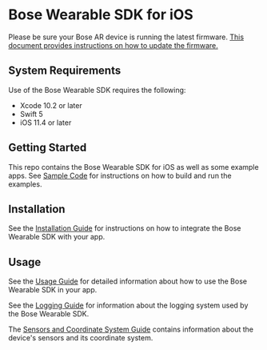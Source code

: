 # Bose Wearable SDK for iOS

Please be sure your Bose AR device is running the latest firmware. [This document provides instructions on how to update the firmware.](https://developer.bose.com/guides/bose-ar/updating-firmware)

## System Requirements

Use of the Bose Wearable SDK requires the following:

- Xcode 10.2 or later
- Swift 5
- iOS 11.4 or later

<!-- apidocs

## API Documentation

See the [API Documentation](html/index.html) for detailed information about the Bose Wearable SDK.

apidocs -->

## Getting Started

This repo contains the Bose Wearable SDK for iOS as well as some example apps. See [Sample Code](docs/Sample%20Code.md) for instructions on how to build and run the examples.

## Installation

See the [Installation Guide](docs/Installation.md) for instructions on how to integrate the Bose Wearable SDK with your app.

## Usage

See the [Usage Guide](docs/Usage.md) for detailed information about how to use the Bose Wearable SDK in your app.

See the [Logging Guide](docs/Logging.md) for information about the logging system used by the Bose Wearable SDK.

The [Sensors and Coordinate System Guide](docs/Sensors%20and%20Coordinate%20System.md) contains information about the device's sensors and its coordinate system.
